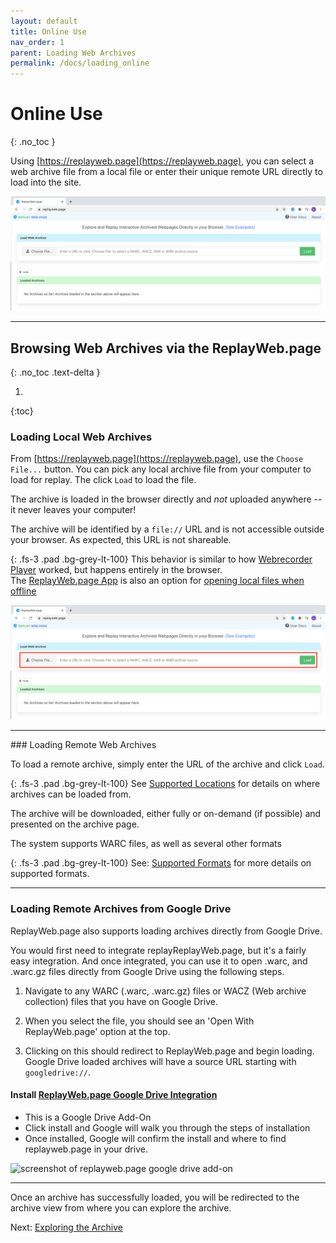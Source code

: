 ```yaml
---
layout: default
title: Online Use
nav_order: 1
parent: Loading Web Archives
permalink: /docs/loading_online
---
```

# Online Use
{: .no_toc }

Using [https://replayweb.page](https://replayweb.page), you can select a web archive file from a local file or enter their unique remote URL directly to load into the site.

<img alt="screenshot of replayweb.page (online)" src="/docs/assets/replaywebpage-online.png">
<hr> 

## Browsing Web Archives via the ReplayWeb.page
{: .no_toc .text-delta }


1. 
{:toc}

### Loading Local Web Archives

From [https://replayweb.page](https://replayweb.page), use the `Choose File...` button. You can pick any local archive file from your computer to load for replay. 
The click `Load` to load the file. 

The archive is loaded in the browser directly and *not* uploaded anywhere -- it never leaves your computer!

The archive will be identified by a `file://` URL and is not accessible outside your browser. As expected,
this URL is not shareable.

{:  .fs-3 .pad .bg-grey-lt-100}
This behavior is similar to how [Webrecorder Player](https://github.com/webrecorder/webrecorder-player) worked, but happens entirely in the browser. <br>The [ReplayWeb.page App](https://github.com/webrecorder/replayweb.page/releases) is also an option for [opening local files when offline](loading_offline#replaywebpage-as-standalone-desktop-electron-app)

<img alt="screenshot of replayweb.page (online)" src="/docs/assets/replaywebpage-online-local.png">

<hr> 
### Loading Remote Web Archives

To load a remote archive, simply enter the URL of the archive and click `Load`.

{: .fs-3 .pad .bg-grey-lt-100}
See [Supported Locations](locations) for details on where archives can be loaded from.

The archive will be downloaded, either fully or on-demand (if possible) and presented on the archive page.

The system supports WARC files, as well as several other formats

{:  .fs-3 .pad .bg-grey-lt-100}
See: [Supported Formats](formats) for more details on supported formats.

<hr>

### Loading Remote Archives from Google Drive

ReplayWeb.page also supports loading archives directly from Google Drive.

You would first need to integrate replayReplayWeb.page, but it's a fairly easy integration. And once integrated, you can use it to open .warc, and .warc.gz files directly from Google Drive using the following steps.

1. Navigate to any WARC (.warc, .warc.gz) files or WACZ (Web archive collection) files that you have on Google Drive.

2. When you select the file, you should see an 'Open With ReplayWeb.page' option at the top.

3. Clicking on this should redirect to ReplayWeb.page and begin loading. Google Drive loaded archives will have a source URL starting with `googledrive://`.


#### Install [ReplayWeb.page Google Drive Integration](https://gsuite.google.com/u/2/marketplace/app/replaywebpage/160798412227)
* This is a Google Drive Add-On
* Click install and Google will walk you through the steps of installation
* Once installed, Google will confirm the install and where to find replayweb.page in your drive.

<img alt="screenshot of replayweb.page google drive add-on" src="/docs/assets/replaywebpage-googledrive-install.gif">



<hr>
Once an archive has successfully loaded, you will be redirected to the archive view from where you can explore the archive.

Next:  [Exploring the Archive](/docs/exploring)






